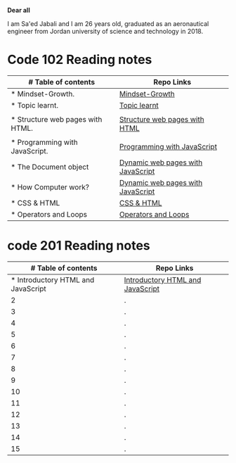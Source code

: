 __Dear all__ 

I am Sa'ed Jabali and I am 26 years old, graduated as an aeronautical engineer from Jordan university of science and technology in 2018.

# Code 102 Reading notes

| # Table of contents               |  Repo Links                    |
|-----------------------------------|------------------------------  |
| * Mindset-Growth.                 | [Mindset-Growth](https://saedjabali.github.io/Reading.Notes/Mindset-Growth)                               |
| * Topic learnt.                   | [Topic learnt](https://saedjabali.github.io/Reading.Notes/Topic-learnt)                              |
|                                   |                                |
| * Structure web pages with HTML.  | [Structure web pages with HTML](https://saedjabali.github.io/Reading.Notes/Structure%20web%20pages%20with%20HTML)                               |
|                                   |                                |
| * Programming with JavaScript.    | [Programming with JavaScript](https://saedjabali.github.io/Reading.Notes/Programming%20with%20JavaScript)                               |
| * The Document object | [Dynamic web pages with JavaScript](https://saedjabali.github.io/Reading.Notes/Dynamic%20web%20pages%20with%20JavaScript)                               |                                
| * How Computer work? | [Dynamic web pages with JavaScript](https://saedjabali.github.io/Reading.Notes/Computer%20Architecture%20and%20Logic) |
| * CSS & HTML | [CSS & HTML](https://saedjabali.github.io/Reading.Notes/CSS%20&%20HTML) |
| * Operators and Loops | [Operators and Loops](https://saedjabali.github.io/Reading.Notes/Operators%20and%20Loops) |


# code 201 Reading notes

| # Table of contents               |  Repo Links                    |
|-----------------------------------|------------------------------  |
| * Introductory HTML and JavaScript   | [Introductory HTML and JavaScript](https://saedjabali.github.io/Reading.Notes/class-01) |
| 2 | . |
| 3 | . |
| 4 | . |
| 5 | . |
| 6 | . |
| 7 | . |
| 8 | . |
| 9 | . |
| 10 | . |
| 11 | . |
| 12 | . |
| 13 | . |
| 14 | . |
| 15 | . |